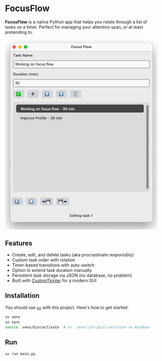 # FocusFlow

**FocusFlow** is a native Python app that helps you rotate through a list of tasks on a timer. Perfect for managing your attention span, or at least pretending to.

![FocusFlow main screen](screenshot.png)

## Features

- Create, edit, and delete tasks (aka procrastinate responsibly)
- Custom task order with rotation
- Timer-based transitions with auto-switch
- Option to extend task duration manually
- Persistent task storage via JSON (no database, no problem)
- Built with [CustomTkinter](https://github.com/TomSchimansky/CustomTkinter) for a modern GUI

## Installation

You should use [`uv`](https://github.com/astral-sh/uv) with this project. Here's how to get started:

```bash
uv venv
uv sync
source .venv/bin/activate  # or .venv\\Scripts\\activate on Windows
```

## Run
```bash
uv run main.py
```